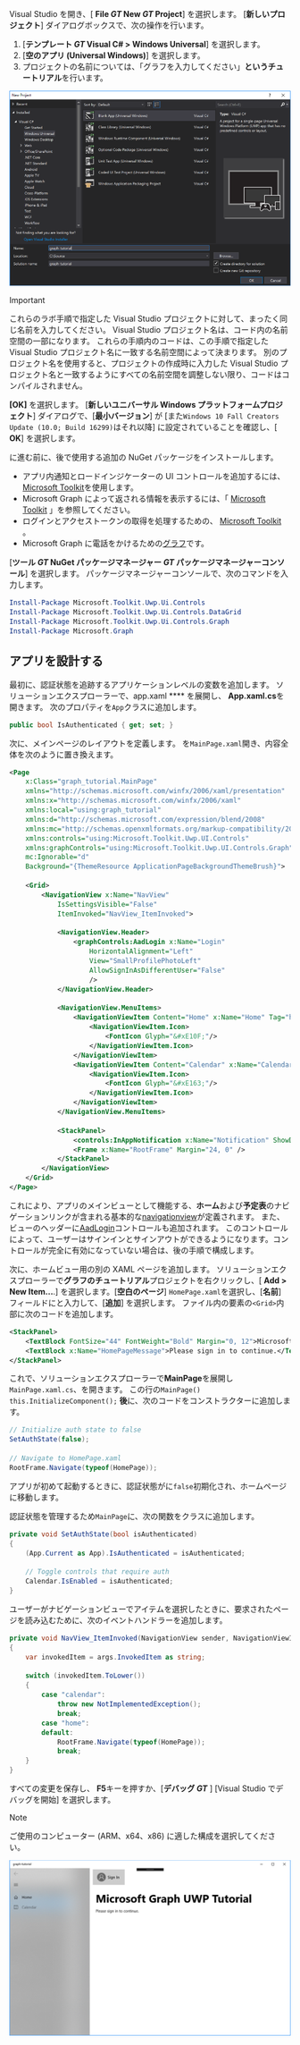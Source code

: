 <!-- markdownlint-disable MD002 MD041 -->

Visual Studio を開き、[ **File _GT_ New _GT_ Project**] を選択します。 [**新しいプロジェクト**] ダイアログボックスで、次の操作を行います。

1. [**テンプレート _GT_ Visual C# > Windows Universal**] を選択します。
1. [**空のアプリ (Universal Windows)**] を選択します。
1. プロジェクトの名前については、「グラフを入力してください」**というチュートリアル**を行います。

![Visual Studio 2017 [新しいプロジェクトの作成] ダイアログ](./images/vs-newproj-01.png)

> [!IMPORTANT]
> これらのラボ手順で指定した Visual Studio プロジェクトに対して、まったく同じ名前を入力してください。 Visual Studio プロジェクト名は、コード内の名前空間の一部になります。 これらの手順内のコードは、この手順で指定した Visual Studio プロジェクト名に一致する名前空間によって決まります。 別のプロジェクト名を使用すると、プロジェクトの作成時に入力した Visual Studio プロジェクト名と一致するようにすべての名前空間を調整しない限り、コードはコンパイルされません。

**[OK]** を選択します。 [**新しいユニバーサル Windows プラットフォームプロジェクト**] ダイアログで、[**最小バージョン**] が [また`Windows 10 Fall Creators Update (10.0; Build 16299)`はそれ以降] に設定されていることを確認し、[ **OK**] を選択します。

に進む前に、後で使用する追加の NuGet パッケージをインストールします。

- アプリ内通知とロードインジケーターの UI コントロールを追加するには、 [Microsoft Toolkit](https://www.nuget.org/packages/Microsoft.Toolkit.Uwp.Ui.Controls/)を使用します。
- Microsoft Graph によって返される情報を表示するには、「 [Microsoft Toolkit](https://www.nuget.org/packages/Microsoft.Toolkit.Uwp.Ui.Controls.DataGrid/) 」を参照してください。
- ログインとアクセストークンの取得を処理するための、 [Microsoft Toolkit](https://www.nuget.org/packages/Microsoft.Toolkit.Uwp.Ui.Controls.Graph/) 。
- Microsoft Graph に電話をかけるための[グラフ](https://www.nuget.org/packages/Microsoft.Graph/)です。

[**ツール _GT_ NuGet パッケージマネージャー _GT_ パッケージマネージャーコンソール**] を選択します。 パッケージマネージャーコンソールで、次のコマンドを入力します。

```Powershell
Install-Package Microsoft.Toolkit.Uwp.Ui.Controls
Install-Package Microsoft.Toolkit.Uwp.Ui.Controls.DataGrid
Install-Package Microsoft.Toolkit.Uwp.Ui.Controls.Graph
Install-Package Microsoft.Graph
```

## <a name="design-the-app"></a>アプリを設計する

最初に、認証状態を追跡するアプリケーションレベルの変数を追加します。 ソリューションエクスプローラーで、app.xaml **** を展開し、 **App.xaml.cs**を開きます。 次のプロパティを`App`クラスに追加します。

```cs
public bool IsAuthenticated { get; set; }
```

次に、メインページのレイアウトを定義します。 を`MainPage.xaml`開き、内容全体を次のように置き換えます。

```xml
<Page
    x:Class="graph_tutorial.MainPage"
    xmlns="http://schemas.microsoft.com/winfx/2006/xaml/presentation"
    xmlns:x="http://schemas.microsoft.com/winfx/2006/xaml"
    xmlns:local="using:graph_tutorial"
    xmlns:d="http://schemas.microsoft.com/expression/blend/2008"
    xmlns:mc="http://schemas.openxmlformats.org/markup-compatibility/2006"
    xmlns:controls="using:Microsoft.Toolkit.Uwp.UI.Controls"
    xmlns:graphControls="using:Microsoft.Toolkit.Uwp.UI.Controls.Graph"
    mc:Ignorable="d"
    Background="{ThemeResource ApplicationPageBackgroundThemeBrush}">

    <Grid>
        <NavigationView x:Name="NavView"
            IsSettingsVisible="False"
            ItemInvoked="NavView_ItemInvoked">

            <NavigationView.Header>
                <graphControls:AadLogin x:Name="Login"
                    HorizontalAlignment="Left"
                    View="SmallProfilePhotoLeft"
                    AllowSignInAsDifferentUser="False"
                    />
            </NavigationView.Header>

            <NavigationView.MenuItems>
                <NavigationViewItem Content="Home" x:Name="Home" Tag="home">
                    <NavigationViewItem.Icon>
                        <FontIcon Glyph="&#xE10F;"/>
                    </NavigationViewItem.Icon>
                </NavigationViewItem>
                <NavigationViewItem Content="Calendar" x:Name="Calendar" Tag="calendar">
                    <NavigationViewItem.Icon>
                        <FontIcon Glyph="&#xE163;"/>
                    </NavigationViewItem.Icon>
                </NavigationViewItem>
            </NavigationView.MenuItems>

            <StackPanel>
                <controls:InAppNotification x:Name="Notification" ShowDismissButton="true" />
                <Frame x:Name="RootFrame" Margin="24, 0" />
            </StackPanel>
        </NavigationView>
    </Grid>
</Page>
```

これにより、アプリのメインビューとして機能する、**ホーム**および**予定表**のナビゲーションリンクが含まれる基本的な[navigationview](https://docs.microsoft.com/uwp/api/windows.ui.xaml.controls.navigationview)が定義されます。 また、ビューのヘッダーに[AadLogin](https://docs.microsoft.com/dotnet/api/microsoft.toolkit.uwp.ui.controls.graph.aadlogin?view=win-comm-toolkit-dotnet-stable)コントロールも追加されます。 このコントロールによって、ユーザーはサインインとサインアウトができるようになります。コントロールが完全に有効になっていない場合は、後の手順で構成します。

次に、ホームビュー用の別の XAML ページを追加します。 ソリューションエクスプローラーで**グラフのチュートリアル**プロジェクトを右クリックし、[ **Add > New Item...**.] を選択します。[**空白のページ**] `HomePage.xaml`を選択し、[**名前**] フィールドにと入力して、[**追加**] を選択します。 ファイル内の要素の`<Grid>`内部に次のコードを追加します。

```xml
<StackPanel>
    <TextBlock FontSize="44" FontWeight="Bold" Margin="0, 12">Microsoft Graph UWP Tutorial</TextBlock>
    <TextBlock x:Name="HomePageMessage">Please sign in to continue.</TextBlock>
</StackPanel>
```

これで、ソリューションエクスプローラーで**MainPage**を展開し`MainPage.xaml.cs`、を開きます。 この行の`MainPage()` `this.InitializeComponent();` **後**に、次のコードをコンストラクターに追加します。

```cs
// Initialize auth state to false
SetAuthState(false);

// Navigate to HomePage.xaml
RootFrame.Navigate(typeof(HomePage));
```

アプリが初めて起動するときに、認証状態がに`false`初期化され、ホームページに移動します。

認証状態を管理するため`MainPage`に、次の関数をクラスに追加します。

```cs
private void SetAuthState(bool isAuthenticated)
{
    (App.Current as App).IsAuthenticated = isAuthenticated;

    // Toggle controls that require auth
    Calendar.IsEnabled = isAuthenticated;
}
```

ユーザーがナビゲーションビューでアイテムを選択したときに、要求されたページを読み込むために、次のイベントハンドラーを追加します。

```cs
private void NavView_ItemInvoked(NavigationView sender, NavigationViewItemInvokedEventArgs args)
{
    var invokedItem = args.InvokedItem as string;

    switch (invokedItem.ToLower())
    {
        case "calendar":
            throw new NotImplementedException();
            break;
        case "home":
        default:
            RootFrame.Navigate(typeof(HomePage));
            break;
    }
}
```

すべての変更を保存し、 **F5**キーを押すか、[**デバッグ _GT_** ] [Visual Studio でデバッグを開始] を選択します。

> [!NOTE]
> ご使用のコンピューター (ARM、x64、x86) に適した構成を選択してください。

![ホーム ページのスクリーンショット](./images/create-app-01.png)
